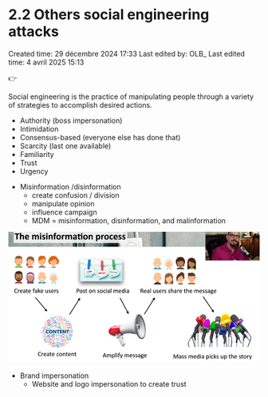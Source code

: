 # 2.2 Others social engineering attacks

Created time: 29 décembre 2024 17:33
Last edited by: OLB_
Last edited time: 4 avril 2025 15:13

<aside>
👉

Social engineering is the practice of manipulating people through a
variety of strategies to accomplish desired actions.

- Authority (boss impersonation)
- Intimidation
- Consensus-based (everyone else has done that)
- Scarcity (last one available)
- Familiarity
- Trust
- Urgency
</aside>

- Misinformation /disinformation
    - create confusion / division
    - manipulate opinion
    - influence campaign
    - MDM =  misinformation, disinformation, and malinformation

![image.png](image%2015.png)

- Brand impersonation
    - Website and logo impersonation to create trust